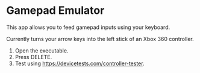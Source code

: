 # Gamepad Emulator
This app allows you to feed gamepad inputs using your keyboard.

Currently turns your arrow keys into the left stick of an Xbox 360 controller.

1. Open the executable.
2. Press DELETE.
3. Test using https://devicetests.com/controller-tester.